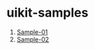 # uikit-samples

1. [Sample-01](https://github.com/Marionetko/uikit-samples/tree/main/sample-01)
1. [Sample-02](https://github.com/Marionetko/uikit-samples/tree/main/sample-02)